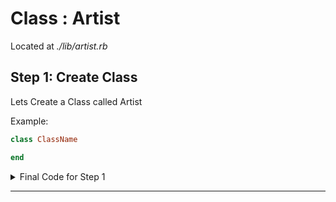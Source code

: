 # Class : Artist
Located at *./lib/artist.rb*

## Step 1: Create Class
Lets Create a Class called Artist

Example:

```ruby
class ClassName

end
```

<Details>
<summary> Final Code for Step 1 </summary>

```ruby
class Artist

end
```

</Details>

----
